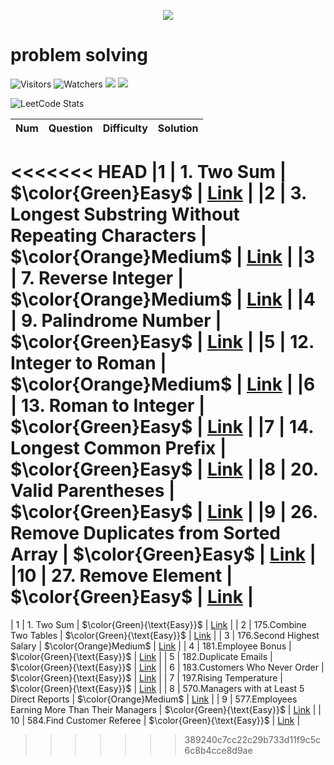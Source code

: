 <p align="center">
<a href="https://github.com/shivambhardwaj13579/Leetcode-Answer/graphs/contributors">
  <img src="https://contrib.rocks/image?repo=shivambhardwaj13579/Leetcode-Answer&max=300">
</a>
</p>

# problem solving 



![Visitors](https://visitor-badge.laobi.icu/badge?page_id=shivambhardwaj13579.Leetcode-Answer)
![Watchers](https://img.shields.io/github/watchers/shivambhardwaj13579/Leetcode-Answer.svg)
![](https://img.shields.io/github/stars/shivambhardwaj13579/Leetcode-Answer.svg)
![](https://img.shields.io/github/repo-size/shivambhardwaj13579/Leetcode-Answer?style=flat-square)


![LeetCode Stats](https://leetcard.jacoblin.cool/shivambhardwaj13579?theme=dark&font=Noto%20Sans%20Khudawadi&ext=heatmap)


| Num | Question | Difficulty | Solution |
| :--- | :--- | :--- | ---: |
<<<<<<< HEAD
|1  | 1. Two Sum | $\color{Green}Easy$ | [Link](https://github.com/shivambhardwaj13579/Leetcode-Answer/blob/main/Solutions/0001.TwoSum.java) |
|2  | 3. Longest Substring Without Repeating Characters | $\color{Orange}Medium$ | [Link](https://github.com/ahmedna126/java_leetcode_challenges/blob/main/Solutions/3%20Longest%20Substring%20Without%20Repeating%20Characters%201d3a23c47eca4953982647488992a284.md) |
|3  | 7. Reverse Integer | $\color{Orange}Medium$ | [Link](https://github.com/ahmedna126/java_leetcode_challenges/blob/main/Solutions/7%20Reverse%20Integer%20657fce4bb912481991644c066974ef24.md) |
|4  | 9. Palindrome Number | $\color{Green}Easy$ | [Link](https://github.com/ahmedna126/java_leetcode_challenges/blob/main/Solutions/9%20Palindrome%20Number%206f9d651b72ef4558a564a7dd80c396d0.md) |
|5  | 12. Integer to Roman | $\color{Orange}Medium$ | [Link](https://github.com/ahmedna126/java_leetcode_challenges/blob/main/Solutions/12%20Integer%20to%20Roman%204eb642456f43406d954901d58cf68c05.md) |
|6  | 13. Roman to Integer | $\color{Green}Easy$ | [Link](https://github.com/ahmedna126/java_leetcode_challenges/blob/main/Solutions/13%20Roman%20to%20Integer%201a15ded0a7a44c758556671b16c0b897.md) |
|7  | 14. Longest Common Prefix | $\color{Green}Easy$ | [Link](https://github.com/ahmedna126/java_leetcode_challenges/blob/main/Solutions/14%20Longest%20Common%20Prefix%2027cc704b880c45b39ca9bd3650395956.md) |
|8  | 20. Valid Parentheses | $\color{Green}Easy$ | [Link](https://github.com/ahmedna126/java_leetcode_challenges/blob/main/Solutions/20%20Valid%20Parentheses%202a77b16b88924572a0af9a8cf99464e2.md) |
|9  | 26. Remove Duplicates from Sorted Array | $\color{Green}Easy$ | [Link](https://github.com/ahmedna126/java_leetcode_challenges/blob/main/Solutions/26%20Remove%20Duplicates%20from%20Sorted%20Array%2081a858eea53a4d1cbd4279ff930d57e0.md) |
|10 | 27. Remove Element | $\color{Green}Easy$ | [Link](https://github.com/ahmedna126/java_leetcode_challenges/blob/main/Solutions/27%20Remove%20Element%201c502226a1614830b330f912db240862.md) |
=======
| 1 | 1. Two Sum | $\color{Green}{\text{Easy}}$ | [Link](https://github.com/shivambhardwaj13579/Leetcode-Answer/blob/main/Solutions/0001.TwoSum.java) |
| 2 | 175.Combine Two Tables | $\color{Green}{\text{Easy}}$ | [Link](https://github.com/shivambhardwaj13579/Leetcode-Answer/blob/main/Solutions/0175.Combine%20Two%20Tables.sql) |
| 3 | 176.Second Highest Salary | $\color{Orange}Medium$ | [Link](https://github.com/shivambhardwaj13579/Leetcode-Answer/blob/main/Solutions/0176.Second%20Highest%20Salary.sql) |
| 4 | 181.Employee Bonus | $\color{Green}{\text{Easy}}$ | [Link](https://github.com/shivambhardwaj13579/Leetcode-Answer/blob/main/Solutions/0577.Employee%20Bonus.sql) |
| 5 | 182.Duplicate Emails | $\color{Green}{\text{Easy}}$ | [Link](https://github.com/shivambhardwaj13579/Leetcode-Answer/blob/main/Solutions/0182.Duplicate%20Emails.sql) |
| 6 | 183.Customers Who Never Order | $\color{Green}{\text{Easy}}$ | [Link](https://github.com/shivambhardwaj13579/Leetcode-Answer/blob/main/Solutions/0183.Customers%20Who%20Never%20Order.sql) |
| 7 | 197.Rising Temperature | $\color{Green}{\text{Easy}}$ | [Link](https://github.com/shivambhardwaj13579/Leetcode-Answer/blob/main/Solutions/0197.Rising%20Temperature.sql) |
| 8 | 570.Managers with at Least 5 Direct Reports | $\color{Orange}Medium$ | [Link](https://github.com/shivambhardwaj13579/Leetcode-Answer/blob/main/Solutions/0570.Managers%20with%20at%20Least%205%20Direct%20Reports.sql) |
| 9 | 577.Employees Earning More Than Their Managers | $\color{Green}{\text{Easy}}$ | [Link](https://github.com/shivambhardwaj13579/Leetcode-Answer/blob/main/Solutions/0181.Employees%20Earning%20More%20Than%20Their%20Managers.sql) |
| 10 | 584.Find Customer Referee | $\color{Green}{\text{Easy}}$ | [Link](https://github.com/shivambhardwaj13579/Leetcode-Answer/blob/main/Solutions/0584.Find%20Customer%20Referee.sql) |
>>>>>>> 389240c7cc22c29b733d11f9c5c6c8b4cce8d9ae
